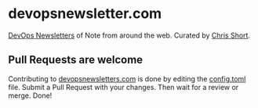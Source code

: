 # devopsnewsletter.com

[DevOps Newsletters](https://devopsnewsletters.com) of Note from around the web. Curated by [Chris Short](https://chrisshort.net).

## Pull Requests are welcome

Contributing to [devopsnewsletters.com](https://devopsnewsletters.com) is done by editing the [config.toml](./config.toml) file. Submit a Pull Request with your changes. Then wait for a review or merge. Done!

